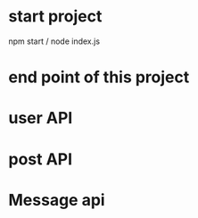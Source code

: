 # start project
npm start / node index.js

# end point of this project
# user API

# post API

# Message api
